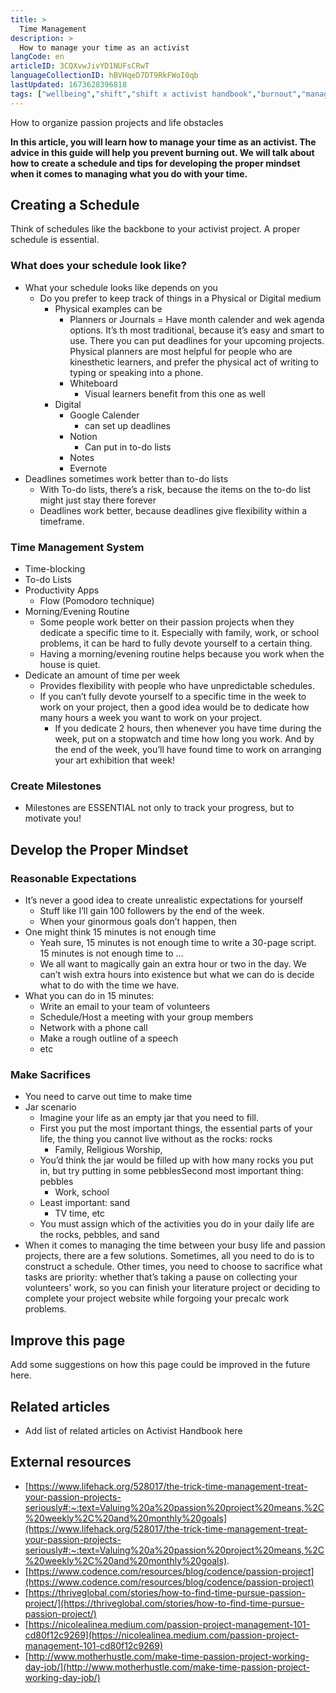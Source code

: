 ```yaml
---
title: >
  Time Management
description: >
  How to manage your time as an activist
langCode: en
articleID: 3CQXvwJivYD1NUFsCRwT
languageCollectionID: hBVHqeD7DT9RkFWoI0qb
lastUpdated: 1673628396818
tags: ["wellbeing","shift","shift x activist handbook","burnout","management","life"]
---
```


How to organize passion projects and life obstacles

**In this article, you will learn how to manage your time as an activist. The advice in this guide will help you prevent burning out. We will talk about how to create a schedule and tips for developing the proper mindset when it comes to managing what you do with your time.**

## Creating a Schedule

Think of schedules like the backbone to your activist project. A proper schedule is essential.

### **What does your schedule look like?**

-   What your schedule looks like depends on you
    -   Do you prefer to keep track of things in a Physical or Digital medium
        -   Physical examples can be
            -   Planners or Journals = Have month calender and wek agenda options. It’s th most traditional, because it’s easy and smart to use. There you can put deadlines for your upcoming projects. Physical planners are most helpful for people who are kinesthetic learners, and prefer the physical act of writing to typing or speaking into a phone.
            -   Whiteboard
                -   Visual learners benefit from this one as well
        -   Digital
            -   Google Calender
                -   can set up deadlines
            -   Notion
                -   Can put in to-do lists
            -   Notes
            -   Evernote
-   Deadlines sometimes work better than to-do lists
    -   With To-do lists, there’s a risk, because the items on the to-do list might just stay there forever
    -   Deadlines work better, because deadlines give flexibility within a timeframe.

### **Time Management System**

-   Time-blocking
-   To-do Lists
-   Productivity Apps
    -   Flow (Pomodoro technique)
-   Morning/Evening Routine
    -   Some people work better on their passion projects when they dedicate a specific time to it. Especially with family, work, or school problems, it can be hard to fully devote yourself to a certain thing.
    -   Having a morning/evening routine helps because you work when the house is quiet.
-   Dedicate an amount of time per week
    -   Provides flexibility with people who have unpredictable schedules.
    -   If you can’t fully devote yourself to a specific time in the week to work on your project, then a good idea would be to dedicate how many hours a week you want to work on your project.
        -   If you dedicate 2 hours, then whenever you have time during the week, put on a stopwatch and time how long you work. And by the end of the week, you’ll have found time to work on arranging your art exhibition that week!

### **Create Milestones**

-   Milestones are ESSENTIAL not only to track your progress, but to motivate you!

## Develop the Proper Mindset

### **Reasonable Expectations**

-   It’s never a good idea to create unrealistic expectations for yourself
    -   Stuff like I’ll gain 100 followers by the end of the week.
    -   When your ginormous goals don’t happen, then
-   One might think 15 minutes is not enough time
    -   Yeah sure, 15 minutes is not enough time to write a 30-page script. 15 minutes is not enough time to …
    -   We all want to magically gain an extra hour or two in the day. We can’t wish extra hours into existence but what we can do is decide what to do with the time we have.
-   What you can do in 15 minutes:
    -   Write an email to your team of volunteers
    -   Schedule/Host a meeting with your group members
    -   Network with a phone call
    -   Make a rough outline of a speech
    -   etc

### **Make Sacrifices**

-   You need to carve out time to make time
-   Jar scenario
    -   Imagine your life as an empty jar that you need to fill.
    -   First you put the most important things, the essential parts of your life, the thing you cannot live without as the rocks: rocks
        -   Family, Religious Worship,
    -   You’d think the jar would be filled up with how many rocks you put in, but try putting in some pebblesSecond most important thing: pebbles
        -   Work, school
    -   Least important: sand
        -   TV time, etc
    -   You must assign which of the activities you do in your daily life are the rocks, pebbles, and sand
-   When it comes to managing the time between your busy life and passion projects, there are a few solutions. Sometimes, all you need to do is to construct a schedule. Other times, you need to choose to sacrifice what tasks are priority: whether that’s taking a pause on collecting your volunteers' work, so you can finish your literature project or deciding to complete your project website while forgoing your precalc work problems.

## Improve this page

Add some suggestions on how this page could be improved in the future here.

## Related articles

-   Add list of related articles on Activist Handbook here

## External resources

-   [https://www.lifehack.org/528017/the-trick-time-management-treat-your-passion-projects-seriously#:~:text=Valuing%20a%20passion%20project%20means,%2C%20weekly%2C%20and%20monthly%20goals](https://www.lifehack.org/528017/the-trick-time-management-treat-your-passion-projects-seriously#:~:text=Valuing%20a%20passion%20project%20means,%2C%20weekly%2C%20and%20monthly%20goals).
-   [https://www.codence.com/resources/blog/codence/passion-project](https://www.codence.com/resources/blog/codence/passion-project)
-   [https://thriveglobal.com/stories/how-to-find-time-pursue-passion-project/](https://thriveglobal.com/stories/how-to-find-time-pursue-passion-project/)
-   [https://nicolealinea.medium.com/passion-project-management-101-cd80f12c9269](https://nicolealinea.medium.com/passion-project-management-101-cd80f12c9269)
-   [http://www.motherhustle.com/make-time-passion-project-working-day-job/](http://www.motherhustle.com/make-time-passion-project-working-day-job/)